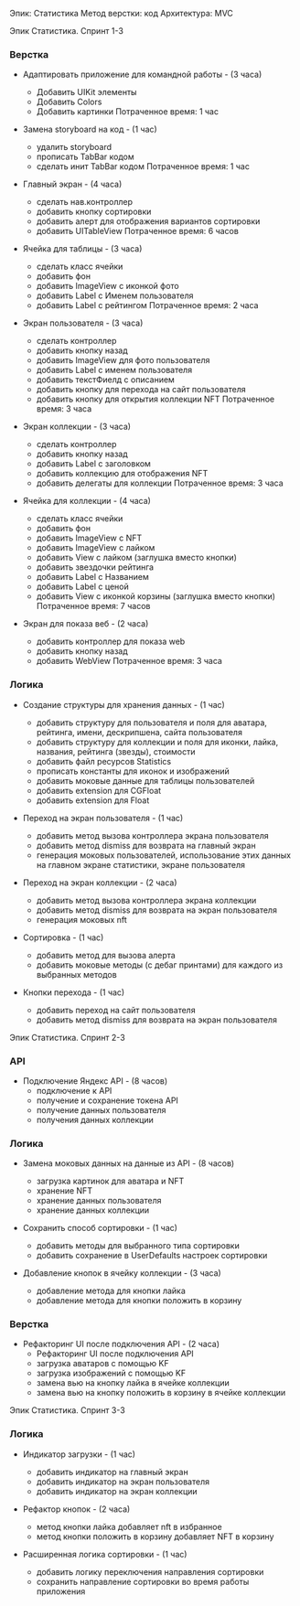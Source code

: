 Эпик: Статистика
Метод верстки: код
Архитектура: MVC
    
Эпик Статистика. Спринт 1-3

### Верстка
* Адаптировать приложение для командной работы - (3 часа)
    - Добавить UIKit элементы 
    - Добавить Colors
    - Добавить картинки
    Потраченное время: 1 час 

* Замена storyboard на код - (1 час)
    - удалить storyboard 
    - прописать TabBar кодом
    - сделать инит TabBar кодом
    Потраченное время: 1 час  

* Главный экран - (4 часа)
    - сделать нав.контроллер
    - добавить кнопку сортировки
    - добавить алерт для отображения вариантов сортировки
    - добавить UITableView
    Потраченное время: 6 часов 
  
* Ячейка для таблицы - (3 часа)
    - сделать класс ячейки
    - добавить фон
    - добавить ImageView с иконкой фото
    - добавить Label с Именем пользователя
    - добавить Label с рейтингом
    Потраченное время: 2 часа 

* Экран пользователя - (3 часа)
    - сделать контроллер
    - добавить кнопку назад
    - добавить ImageView для фото пользователя
    - добавить Label с именем пользователя
    - добавить текстФиелд с описанием
    - добавить кнопку для перехода на сайт пользователя
    - добавить кнопку для открытия коллекции NFT
    Потраченное время: 3 часа 
  
* Экран коллекции - (3 часа)
    - сделать контроллер
    - добавить кнопку назад 
    - добавить Label с заголовком
    - добавить коллекцию для отображения NFT
    - добавить делегаты для коллекции
    Потраченное время: 3 часа 

* Ячейка для коллекции - (4 часа)
    - сделать класс ячейки
    - добавить фон
    - добавить ImageView с NFT
    - добавить ImageView с лайком
    - добавить View с лайком (заглушка вместо кнопки)
    - добавить звездочки рейтинга
    - добавить Label с Названием
    - добавить Label с ценой
    - добавить View с иконкой корзины (заглушка вместо кнопки)
    Потраченное время: 7 часов 

* Экран для показа веб - (2 часа)
    - добавить контроллер для показа web
    - добавить кнопку назад
    - добавить WebView
    Потраченное время: 3 часа 

### Логика
* Создание структуры для хранения данных - (1 час)
    - добавить структуру для пользователя и поля для аватара, рейтинга, имени, дескрипшена, сайта пользователя
    - добавить структуру для коллекции и поля для иконки, лайка, названия, рейтинга (звезды), стоимости  
    - добавить файл ресурсов Statistics
    - прописать константы для иконок и изображений
    - добавить моковые данные для таблицы пользователей
    - добавить extension для CGFloat
    - добавить extension для Float 

* Переход на экран пользователя - (1 час)
    - добавить метод вызова контроллера экрана пользователя 
    - добавить метод dismiss для возврата на главный экран
    - генерация моковых пользователей, использование этих данных на главном экране статистики, экране пользователя 

* Переход на экран коллекции - (2 часа)
    - добавить метод вызова контроллера экрана коллекции 
    - добавить метод dismiss для возврата на экран пользователя
    - генерация моковых nft 

* Сортировка - (1 час)
    - добавить метод для вызова алерта
    - добавить моковые методы (с дебаг принтами) для каждого из выбранных методов

* Кнопки перехода - (1 час)
    - добавить переход на сайт пользователя 
    - добавить метод dismiss для возврата на экран пользователя


Эпик Статистика. Спринт 2-3

### API
* Подключение Яндекс API - (8 часов)
    - подключение к API 
    - получение и сохранение токена API 
    - получение данных пользователя
    - получения данных коллекции

### Логика
* Замена моковых данных на данные из API - (8 часов)
    - загрузка картинок для аватара и NFT
    - хранение NFT
    - хранение данных пользователя
    - хранение данных коллекции

* Сохранить способ сортировки - (1 час)
    - добавить методы для выбранного типа сортировки
    - добавить сохранение в UserDefaults настроек сортировки

* Добавление кнопок в ячейку коллекции - (3 часа)
    - добавление метода для кнопки лайка
    - добавление метода для кнопки положить в корзину

### Верстка
* Рефакторинг UI после подключения API - (2 часа)
    - Рефакторинг UI после подключения API 
    - загрузка аватаров с помощью KF
    - загрузка изображений с помощью KF
    - замена вью на кнопку лайка в ячейке коллекции
    - замена вью на кнопку положить в корзину в ячейке коллекции


Эпик Статистика. Спринт 3-3

### Логика
* Индикатор загрузки - (1 час)
    - добавить индикатор на главный экран
    - добавить индикатор на экран пользователя
    - добавить индикатор на экран коллекции

* Рефактор кнопок - (2 часа)
    - метод кнопки лайка добавляет nft в избранное 
    - метод кнопки положить в корзину добавляет NFT в корзину

* Расширенная логика сортировки - (1 час)
    - добавить логику переключения направления сортировки
    - сохранить направление сортировки во время работы приложения

